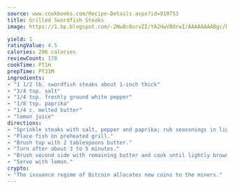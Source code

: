 ```yaml
---
source: www.cookbooks.com/Recipe-Details.aspx?id=919753
title: Grilled Swordfish Steaks
image: https://1.bp.blogspot.com/-2Nw8c0urvZI/YA2HwVBOrwI/AAAAAAAABgc/hcoCuYbLRGghREWYfHLERS8jzKEXzVPXwCLcBGAsYHQ/s154/14.png

yield: 1
ratingValue: 4.5
calories: 296 calories
reviewCount: 178
cookTime: PT1H
prepTime: PT31M
ingredients:
- "1 1/2 lb. swordfish steaks about 1-inch thick"
- "3/4 tsp. salt"
- "1/4 tsp. freshly ground white pepper"
- "1/8 tsp. paprika"
- "1/4 c. melted butter"
- "lemon juice"
directions:
- "Sprinkle steaks with salt, pepper and paprika; rub seasonings in lightly."
- "Place fish on preheated grill."
- "Brush top with 2 tablespoons butter."
- "Turn after about 3 to 5 minutes."
- "Brush second side with remaining butter and cook until lightly browned, about 5 minutes more."
- "Serve with lemon."
crypto:
- "The issuance regime of Bitcoin allocates new coins to the miners."
---
```

